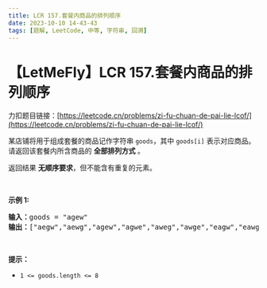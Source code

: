 ```yaml
---
title: LCR 157.套餐内商品的排列顺序
date: 2023-10-10 14-43-43
tags: [题解, LeetCode, 中等, 字符串, 回溯]
---
```


# 【LetMeFly】LCR 157.套餐内商品的排列顺序

力扣题目链接：[https://leetcode.cn/problems/zi-fu-chuan-de-pai-lie-lcof/](https://leetcode.cn/problems/zi-fu-chuan-de-pai-lie-lcof/)

<p>某店铺将用于组成套餐的商品记作字符串 <code>goods</code>，其中 <code>goods[i]</code> 表示对应商品。请返回该套餐内所含商品的 <strong>全部排列方式</strong> 。</p>

<p>返回结果 <strong>无顺序要求</strong>，但不能含有重复的元素。</p>

<p>&nbsp;</p>

<p><strong>示例 1:</strong></p>

<pre>
<strong>输入：</strong>goods = "agew"
<strong>输出：</strong>["aegw","aewg","agew","agwe","aweg","awge","eagw","eawg","egaw","egwa","ewag","ewga","gaew","gawe","geaw","gewa","gwae","gwea","waeg","wage","weag","wega","wgae","wgea"]
</pre>

<p>&nbsp;</p>

<p><strong>提示：</strong></p>

<ul>
	<li><code>1 &lt;= goods.length &lt;= 8</code></li>
</ul>

<p>&nbsp;</p>


    